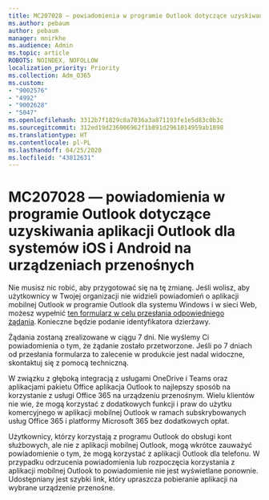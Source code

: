 ```yaml
---
title: MC207028 — powiadomienia w programie Outlook dotyczące uzyskiwania aplikacji Outlook dla systemów iOS i Android na urządzeniach przenośnych
ms.author: pebaum
author: pebaum
manager: mnirkhe
ms.audience: Admin
ms.topic: article
ROBOTS: NOINDEX, NOFOLLOW
localization_priority: Priority
ms.collection: Adm_O365
ms.custom:
- "9002576"
- "4992"
- "9002628"
- "5047"
ms.openlocfilehash: 3312b7f1829c8a7036a3a871193fe1e5d83c0b3c
ms.sourcegitcommit: 312ed19d236006962f1b891d2961014959ab1898
ms.translationtype: HT
ms.contentlocale: pl-PL
ms.lasthandoff: 04/25/2020
ms.locfileid: "43812631"
---
```

# <a name="mc207028---notifications-in-outlook-to-obtain-outlook-for-ios-and-android-on-mobile-devices"></a>MC207028 — powiadomienia w programie Outlook dotyczące uzyskiwania aplikacji Outlook dla systemów iOS i Android na urządzeniach przenośnych

Nie musisz nic robić, aby przygotować się na tę zmianę. Jeśli wolisz, aby użytkownicy w Twojej organizacji nie widzieli powiadomień o aplikacji mobilnej Outlook w programie Outlook dla systemu Windows i w sieci Web, możesz wypełnić [ten formularz w celu przesłania odpowiedniego żądania](https://aka.ms/MC207028). Konieczne będzie podanie identyfikatora dzierżawy. 

Żądania zostaną zrealizowane w ciągu 7 dni. Nie wyślemy Ci powiadomienia o tym, że żądanie zostało przetworzone. Jeśli po 7 dniach od przesłania formularza to zalecenie w produkcie jest nadal widoczne, skontaktuj się z pomocą techniczną.

W związku z głęboką integracją z usługami OneDrive i Teams oraz aplikacjami pakietu Office aplikacja Outlook to najlepszy sposób na korzystanie z usługi Office 365 na urządzeniu przenośnym. Wielu klientów nie wie, że mogą korzystać z dodatkowych funkcji i praw do użytku komercyjnego w aplikacji mobilnej Outlook w ramach subskrybowanych usług Office 365 i platformy Microsoft 365 bez dodatkowych opłat.

Użytkownicy, którzy korzystają z programu Outlook do obsługi kont służbowych, ale nie z aplikacji mobilnej Outlook, mogą wkrótce zauważyć powiadomienie o tym, że mogą korzystać z aplikacji Outlook dla telefonu. W przypadku odrzucenia powiadomienia lub rozpoczęcia korzystania z aplikacji mobilnej Outlook to powiadomienie nie jest wyświetlane ponownie. Udostępniany jest szybki link, który upraszcza pobieranie aplikacji na wybrane urządzenie przenośne.
